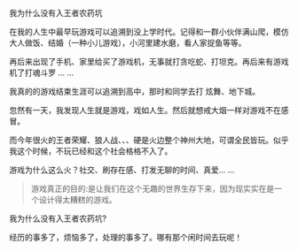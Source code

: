 我为什么没有入王者农药坑

在我的人生中最早玩游戏可以追溯到没上学时代。记得和一群小伙伴满山爬，模仿大人做饭、结婚（一种小儿游戏），小河里建水磨，看人家捉鱼等等。

再后来出现了手机、家里给买了游戏机，无事就打贪吃蛇、打坦克。再后来有游戏机了打魂斗罗 ... ...

我真的的游戏结束生涯可以追溯到高中，那时和同学去打 炫舞、地下城。

忽然有一天，我发现人生就是游戏，戏如人生。然后就想戒大烟一样对游戏不在感冒。

而今年很火的王者荣耀、狼人战、、、硬是火边整个神州大地，可谓全民皆玩。似乎我这个时候，不玩已经和这个社会格格不入了。

游戏为什么这么火？社交、刷存在感、打发无聊的时间、真爱... ... 


> 游戏真正的目的:是让我们在这个无趣的世界生存下来，因为现实实在是一个设计得太糟糕的游戏。


我为什么没有入王者农药坑?

经历的事多了，烦恼多了，处理的事多了。哪有那个闲时间去玩呢！
